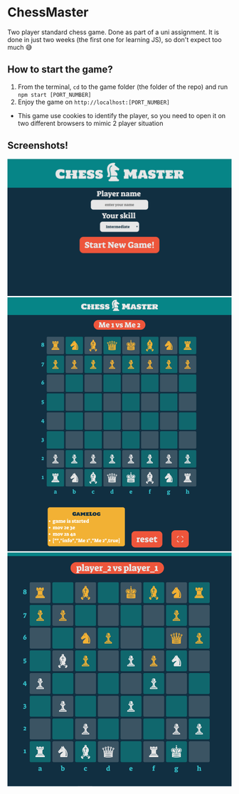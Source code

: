 # ChessMaster
Two player standard chess game. Done as part of a uni assignment. It is done in just two weeks (the first one for learning JS), so don't expect too much 😅

## How to start the game?
1. From the terminal, `cd` to the game folder (the folder of the repo) and run `npm start [PORT_NUMBER]`
2. Enjoy the game on `http://localhost:[PORT_NUMBER]`
* This game use cookies to identify the player, so you need to open it on two different browsers to mimic 2 player situation

## Screenshots!
<img src="screenshots/splash_screen.png" alt="splash" title="splash screen" width="1080"/>
<img src="screenshots/game_screen.png" alt="game" title="game screen" width="1080" />
<img src="screenshots/splash_screen_2.png" alt="gameshot" title="gameshot" width="1080"/>
